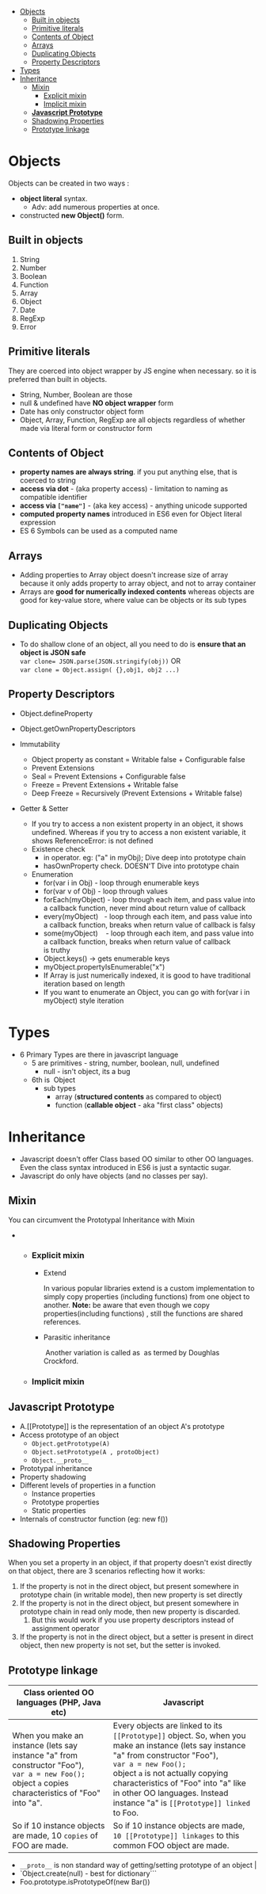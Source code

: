    * [Objects](https://github.com/jojijacobk/About-Javascript/blob/master/Object-&-Prototype.md#objects)
      * [Built in objects](https://github.com/jojijacobk/About-Javascript/blob/master/Object-&-Prototype.md#built-in-objects)
      * [Primitive literals](https://github.com/jojijacobk/About-Javascript/blob/master/Object-&-Prototype.md#primitive-literals)
      * [Contents of Object](https://github.com/jojijacobk/About-Javascript/blob/master/Object-&-Prototype.md#contents-of-object)
      * [Arrays](https://github.com/jojijacobk/About-Javascript/blob/master/Object-&-Prototype.md#arrays)
      * [Duplicating Objects](https://github.com/jojijacobk/About-Javascript/blob/master/Object-&-Prototype.md#duplicating-objects)
      * [Property Descriptors](https://github.com/jojijacobk/About-Javascript/blob/master/Object-&-Prototype.md#property-descriptors)
   * [Types](https://github.com/jojijacobk/About-Javascript/blob/master/Object-&-Prototype.md#types)
   * [Inheritance](https://github.com/jojijacobk/About-Javascript/blob/master/Object-&-Prototype.md#inheritance)
      * [Mixin](https://github.com/jojijacobk/About-Javascript/blob/master/Object-&-Prototype.md#mixin)
         * [Explicit mixin ](https://github.com/jojijacobk/About-Javascript/blob/master/Object-&-Prototype.md#explicit-mixin)
         * [Implicit mixin ](https://github.com/jojijacobk/About-Javascript/blob/master/Object-&-Prototype.md#implicit-mixin)
      * [<strong>Javascript Prototype</strong>](https://github.com/jojijacobk/About-Javascript/blob/master/Object-&-Prototype.md#javascript-prototype)
      * [Shadowing Properties](https://github.com/jojijacobk/About-Javascript/blob/master/Object-&-Prototype.md#shadowing-properties)
      * [Prototype linkage](https://github.com/jojijacobk/About-Javascript/blob/master/Object-&-Prototype.md#prototype-linkage)

# Objects

Objects can be created in two ways :

-   **object literal** syntax. 
    -   Adv: add numerous properties at once.
-   constructed **new Object()** form.

## Built in objects

1.  String
2.  Number
3.  Boolean
4.  Function
5.  Array
6.  Object
7.  Date
8.  RegExp
9.  Error 

## Primitive literals

They are coerced into object wrapper by JS engine when necessary. so it
is preferred than built in objects.

-   String, Number, Boolean are those
-   null & undefined have **NO object wrapper** form
-   Date has only constructor object form
-   Object, Array, Function, RegExp are all objects regardless of
    whether made via literal form or constructor form

## Contents of Object

-   **property names are always string**. if you put anything else, that
    is coerced to string
-   **access via dot** - (aka property access) - limitation to naming as
    compatible identifier
-   **access via `["name"]`** - (aka key access) - anything unicode
    supported
-   **computed property names** introduced in ES6 even for Object
    literal expression
-   ES 6 Symbols can be used as a computed name

## Arrays

-   Adding properties to Array object doesn't increase size of array
    because it only adds property to array object, and not to array
    container
-   Arrays are **good for numerically indexed contents** whereas objects
    are good for key-value store, where value can be objects or its sub
    types

## Duplicating Objects

-   To do shallow clone of an object, all you need to do is **ensure that an object is JSON safe**  
    `var clone= JSON.parse(JSON.stringify(obj))`
    OR  
    `var clone = Object.assign( {},obj1, obj2 ...)`

## Property Descriptors

-   Object.defineProperty
-   Object.getOwnPropertyDescriptors
-   Immutability
    -   Object property as constant = Writable false + Configurable false
    -   Prevent Extensions
    -   Seal = Prevent Extensions + Configurable false
    -   Freeze = Prevent Extensions + Writable false
    -   Deep Freeze = Recursively (Prevent Extensions + Writable false)

-   Getter & Setter
    -   If you try to access a non existent property in an object, it
        shows undefined. Whereas if you try to access a non existent
        variable, it shows ReferenceError: is not defined
    -   Existence check
        -   in operator. eg: ("a" in myObj); Dive deep into prototype
            chain
        -   hasOwnProperty check. DOESN'T Dive into prototype chain
    -   Enumeration
        -   for(var i in Obj) - loop through enumerable keys
        -   for(var v of Obj) - loop through values
        -   forEach(myObject) - loop through each item, and pass value
            into a callback function, never mind about return value of
            callback
        -   every(myObject)   - loop through each item, and pass value
            into a callback function, breaks when return value of
            callback is falsy
        -   some(myObject)    - loop through each item, and pass value
            into a callback function, breaks when return value of
            callback is truthy
        -   Object.keys() → gets enumerable keys
        -   myObject.propertyIsEnumerable("x") 
        -   If Array is just numerically indexed, it is good to have
            traditional iteration based on length
        -   If you want to enumerate an Object, you can go with for(var
            i in myObject) style iteration

# Types

-   6 Primary Types are there in javascript language   
    -   5 are primitives - string, number, boolean, null, undefined
        -   null - isn't object, its a bug
    -   6th is  Object
        -   sub types
            -   array (**structured contents** as compared to object)
            -   function (**callable object** - aka "first class"
                objects)

# Inheritance

-   Javascript doesn't offer Class based OO similar to other OO
    languages. Even the class syntax introduced in ES6 is just a
    syntactic sugar. 
-   Javascript do only have objects (and no classes per say).

## Mixin

You can circumvent the Prototypal Inheritance with Mixin

-   -   ### Explicit mixin 

        -   Extend

            In various popular libraries extend is a custom
            implementation to simply copy properties (including
            functions) from one object to another. **Note:** be aware
            that even though we copy properties(including functions) ,
            still the functions are shared references.

        -   Parasitic inheritance

             Another variation is called as  as termed by Doughlas
            Crockford. 

    -   ### Implicit mixin 

## **Javascript Prototype**

-   A.[[Prototype]] is the representation of an object A's prototype
-   Access prototype of an object
    -   `Object.getPrototype(A)`
    -   `Object.setPrototype(A , protoObject)`
    -   `Object.__proto__`
-   Prototypal inheritance
-   Property shadowing
-   Different levels of properties in a function
    -   Instance properties
    -   Prototype properties
    -   Static properties
-   Internals of constructor function (eg: new f())

## Shadowing Properties

When you set a property in an object, if that property doesn't exist
directly on that object, there are 3 scenarios reflecting how it works:

1.  If the property is not in the direct object, but present somewhere
    in prototype chain (in writable mode), then new property is set
    directly
2.  If the property is not in the direct object, but present somewhere
    in prototype chain in read only mode, then new property is
    discarded.
    1.  But this would work if you use property descriptors instead of
        assignment operator
3.  If the property is not in the direct object, but a setter is present
    in direct object, then new property is not set, but the setter is
    invoked.

## Prototype linkage

|Class oriented OO languages (PHP, Java etc)|Javascript|
|----------|-------|
|When you make an instance (lets say instance "a" from constructor "Foo"), <br/> `var a = new Foo();` <br/> object `a` copies characteristics of "Foo" into "a".| Every objects are linked to its `[[Prototype]]` object. So, when you make an instance (lets say instance "a" from constructor "Foo"), <br/> `var a = new Foo();` <br/> object `a` is not actually copying characteristics of "Foo" into "a" like in other OO languages. Instead instance "a" is `[[Prototype]] linked` to Foo.|
| So if 10 instance objects are made, 10 `copies` of FOO are made.|So if 10 instance objects are made, `10 [[Prototype]] linkages` to this common FOO object are made.|

-   `__proto__` is non standard way of getting/setting prototype of an object |
-   `Object.create(null) - best for dictionary```
-   Foo.prototype.isPrototypeOf(new Bar())
